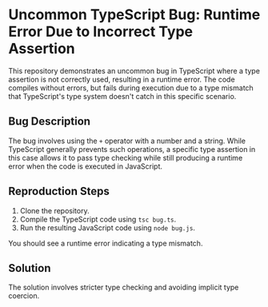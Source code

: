 # Uncommon TypeScript Bug: Runtime Error Due to Incorrect Type Assertion

This repository demonstrates an uncommon bug in TypeScript where a type assertion is not correctly used, resulting in a runtime error.  The code compiles without errors, but fails during execution due to a type mismatch that TypeScript's type system doesn't catch in this specific scenario.

## Bug Description

The bug involves using the `+` operator with a number and a string. While TypeScript generally prevents such operations, a specific type assertion in this case allows it to pass type checking while still producing a runtime error when the code is executed in JavaScript.

## Reproduction Steps

1. Clone the repository.
2. Compile the TypeScript code using `tsc bug.ts`.
3. Run the resulting JavaScript code using `node bug.js`.

You should see a runtime error indicating a type mismatch.

## Solution

The solution involves stricter type checking and avoiding implicit type coercion.